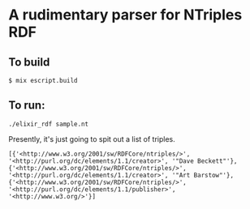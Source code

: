 # A rudimentary parser for NTriples RDF

## To build

```
$ mix escript.build
```

## To run:

```
./elixir_rdf sample.nt
```

Presently, it's just going to spit out a list of triples.

```
[{'<http://www.w3.org/2001/sw/RDFCore/ntriples/>', '<http://purl.org/dc/elements/1.1/creator>', '"Dave Beckett"'},
{'<http://www.w3.org/2001/sw/RDFCore/ntriples/>', '<http://purl.org/dc/elements/1.1/creator>', '"Art Barstow"'},
{'<http://www.w3.org/2001/sw/RDFCore/ntriples/>', '<http://purl.org/dc/elements/1.1/publisher>', '<http://www.w3.org/>'}]
```
